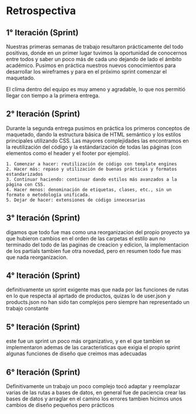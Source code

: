 # Retrospectiva

## 1° Iteración (Sprint)

Nuestras primeras semanas de trabajo resultaron prácticamente del todo positivas, donde en un primer lugar tuvimos la oportunidad de conocernos entre todos y saber un poco más de cada uno dejando de lado el ámbito académico.
Pusimos en práctica nuestros nuevos conocimientos para desarrollar los wireframes y para en el próximo sprint comenzar el maquetado.

El clima dentro del equipo es muy ameno y agradable, lo que nos permitió llegar con tiempo a la primera entrega.


## 2° Iteración (Sprint)

Durante la segunda entrega pusimos en práctica los primeros conceptos de maquetado, dando la estructura básica de HTML semántico y los estilos principales utilizando CSS.
Las mayores complejidades las encontramos en la reutilización del código y la estándarización de todas las páginas (con elementos como el header y el footer por ejemplo).

    1. Comenzar a hacer: reutilización de código con template engines
    2. Hacer más: repaso y utilización de buenas prácticas y formatos estandarizados
    3. Continuar haciendo: continuar dando estilos más avanzados a la página con CSS.
    4. Hacer menos: denominación de etiquetas, clases, etc., sin un formato o metodología unificada.
    5. Dejar de hacer: extensiones de código innecesarias
    
## 3° Iteración (Sprint)
digamos que todo fue mas como una reorganizacion del propio proyecto ya que hubieron cambios en el orden de las carpetas el estilo aun no terminado del todo de las paginas de creacion y edicion, la implementacion de los partials tambien fue otra novedad, pero en resumen todo fue mas que nada reorganizacion.

## 4° Iteración (Sprint)
definitivamente un sprint exigente mas que nada por las funciones de rutas en lo que respecta al aprtado de productos, quizas lo de user.json y products.json no han sido tan complejos pero siempre han representado un trabajo constante

## 5° Iteración (Sprint)
este fue un sprint un poco más organizativo, y en el que tambien se implementaron ademas de las caracteristicas que exigia el propio sprint algunas funciones de diseño que creimos mas adecuadas

## 6° Iteración (Sprint)
Definitivamente un trabajo un poco complejo tocó adaptar y reemplazar varias de las rutas a bases de datos, en general fue de paciencia crear las bases de datos y arraglar en el camino los errores tambien hicimos unos cambios de diseño pequeños pero prácticos
